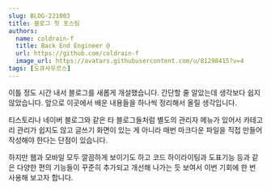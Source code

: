 ```yaml
---
slug: BLOG-221003
title: 블로그 첫 포스팅
authors:
  name: coldrain-f
  title: Back End Engineer @
  url: https://github.com/coldrain-f
  image_url: https://avatars.githubusercontent.com/u/81298415?v=4
tags: [도큐사우르스]
---
```


이틀 정도 시간 내서 블로그를 새롭게 개설했습니다.
간단할 줄 알았는데 생각보다 쉽지 않았습니다.
앞으로 이곳에서 배운 내용들을 하나씩 정리해서 올릴 생각입니다.

티스토리나 네이버 블로그와 같은 타 블로그들처럼 별도의 관리자 메뉴가 있어서 카테고리 관리가 쉽지도 않고
글쓰기 화면이 있는 게 아니라 매번 마크다운 파일을 직접 만들어 작성해야 한다는 단점이 있습니다.

하지만 웹과 모바일 모두 깔끔하게 보이기도 하고 코드 하이라이팅과 도표기능 등과 같은 다양한 편의 기능들이
꾸준히 추가되고 개선해 나가는 듯 보여서 이번 기회에 한 번 사용해 보고자 합니다.
